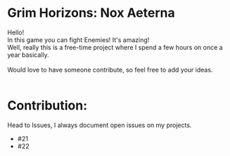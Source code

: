 # Grim Horizons: Nox Aeterna

Hello!<br>
In this game you can fight Enemies! It's amazing!<br>
Well, really this is a free-time project where I spend a few hours on once a year basically.<br>
<br>
Would love to have someone contribute, so feel free to add your ideas.<br>
<br>
# Contribution:
Head to Issues, I always document open issues on my projects.<br>
* #21
* #22
